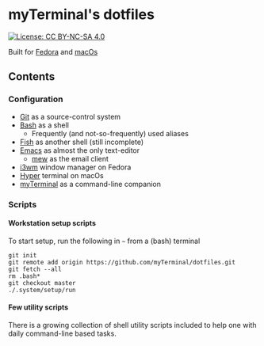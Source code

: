 # myTerminal's dotfiles

[![License: CC BY-NC-SA 4.0](https://licensebuttons.net/l/by-nc-sa/4.0/80x15.png)](https://creativecommons.org/licenses/by-nc-sa/4.0/)

Built for [Fedora](https://getfedora.org) and [macOs](https://www.apple.com/macos)

## Contents

### Configuration

- [Git](https://git-scm.com) as a source-control system
- [Bash](https://www.gnu.org/software/bash) as a shell
    - Frequently (and not-so-frequently) used aliases
- [Fish](https://fishshell.com) as another shell (still incomplete)
- [Emacs](https://www.gnu.org/software/emacs) as almost the only text-editor
    - [mew](https://www.mew.org) as the email client
- [i3wm](https://i3wm.org) window manager on Fedora
- [Hyper](https://hyper.is) terminal on macOs
- [myTerminal](https://github.com/myTerminal/myterminal) as a command-line companion

### Scripts

#### Workstation setup scripts

To start setup, run the following in `~` from a (bash) terminal

    git init
    git remote add origin https://github.com/myTerminal/dotfiles.git
    git fetch --all
    rm .bash*
    git checkout master
    ./.system/setup/run

#### Few utility scripts

There is a growing collection of shell utility scripts included to help one with daily command-line based tasks.
